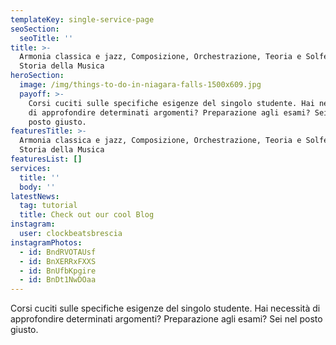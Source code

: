 ```yaml
---
templateKey: single-service-page
seoSection:
  seoTitle: ''
title: >-
  Armonia classica e jazz, Composizione, Orchestrazione, Teoria e Solfeggio,
  Storia della Musica
heroSection:
  image: /img/things-to-do-in-niagara-falls-1500x609.jpg
  payoff: >-
    Corsi cuciti sulle specifiche esigenze del singolo studente. Hai necessità
    di approfondire determinati argomenti? Preparazione agli esami? Sei nel
    posto giusto.
featuresTitle: >-
  Armonia classica e jazz, Composizione, Orchestrazione, Teoria e Solfeggio,
  Storia della Musica
featuresList: []
services:
  title: ''
  body: ''
latestNews:
  tag: tutorial
  title: Check out our cool Blog
instagram:
  user: clockbeatsbrescia
instagramPhotos:
  - id: BndRVOTAUsf
  - id: BnXERRxFXXS
  - id: BnUfbKpgire
  - id: BnDt1NwDOaa
---
```

Corsi cuciti sulle specifiche esigenze del singolo studente. Hai necessità di approfondire determinati argomenti? Preparazione agli esami? Sei nel posto giusto.
